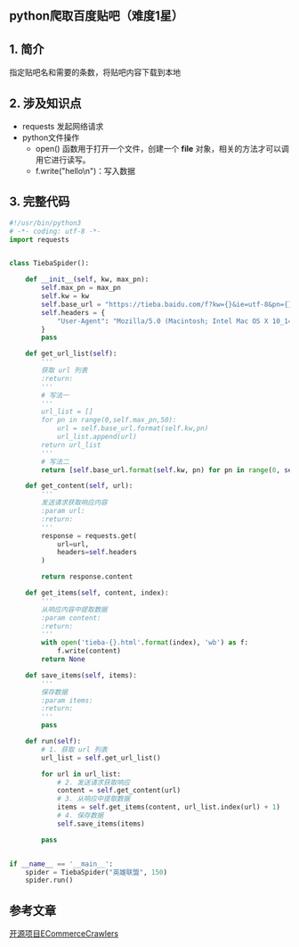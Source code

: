 ## python爬取百度贴吧（难度1星）

## 1. 简介

指定贴吧名和需要的条数，将贴吧内容下载到本地

## 2. 涉及知识点

- requests 发起网络请求
- python文件操作
  - open() 函数用于打开一个文件，创建一个 **file** 对象，相关的方法才可以调用它进行读写。
  - f.write("hello\n")：写入数据

## 3. 完整代码

```python
#!/usr/bin/python3
# -*- coding: utf-8 -*-
import requests


class TiebaSpider():

    def __init__(self, kw, max_pn):
        self.max_pn = max_pn
        self.kw = kw
        self.base_url = "https://tieba.baidu.com/f?kw={}&ie=utf-8&pn={}"
        self.headers = {
            "User-Agent": "Mozilla/5.0 (Macintosh; Intel Mac OS X 10_14_0) AppleWebKit/537.36 (KHTML, like Gecko) Chrome/70.0.3538.110 Safari/537.36"
        }
        pass

    def get_url_list(self):
        '''
        获取 url 列表
        :return:
        '''
        # 写法一
        '''
        url_list = []
        for pn in range(0,self.max_pn,50):
            url = self.base_url.format(self.kw,pn)
            url_list.append(url)
        return url_list
        '''
        # 写法二
        return [self.base_url.format(self.kw, pn) for pn in range(0, self.max_pn, 50)]

    def get_content(self, url):
        '''
        发送请求获取响应内容
        :param url:
        :return:
        '''
        response = requests.get(
            url=url,
            headers=self.headers
        )

        return response.content

    def get_items(self, content, index):
        '''
        从响应内容中提取数据
        :param content:
        :return:
        '''
        with open('tieba-{}.html'.format(index), 'wb') as f:
            f.write(content)
        return None

    def save_items(self, items):
        '''
        保存数据
        :param items:
        :return:
        '''
        pass

    def run(self):
        # 1. 获取 url 列表
        url_list = self.get_url_list()

        for url in url_list:
            # 2. 发送请求获取响应
            content = self.get_content(url)
            # 3. 从响应中提取数据
            items = self.get_items(content, url_list.index(url) + 1)
            # 4. 保存数据
            self.save_items(items)

        pass


if __name__ == '__main__':
    spider = TiebaSpider("英雄联盟", 150)
    spider.run()
```



## 参考文章

[开源项目ECommerceCrawlers](https://github.com/DropsDevopsOrg/ECommerceCrawlers/tree/master/OthertCrawler/0x01baidutieba)